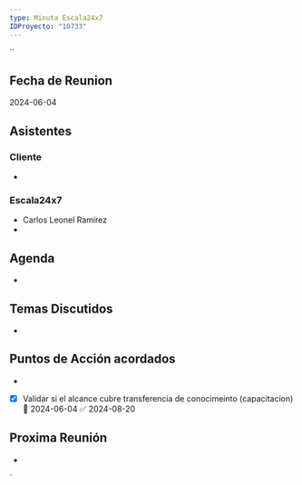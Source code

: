 ```yaml
---
type: Minuta Escala24x7
IDProyecto: "10733"
---
```

``
## Fecha de Reunion
2024-06-04

## Asistentes

### Cliente
* 
### Escala24x7
- Carlos Leonel Ramírez
-  

## Agenda
* 
## Temas Discutidos
*  

## Puntos de Acción acordados
*  
- [x] Validar si el alcance cubre  transferencia de conocimeinto (capacitacion) 📅 2024-06-04 ✅ 2024-08-20

## Proxima Reunión
*   

`